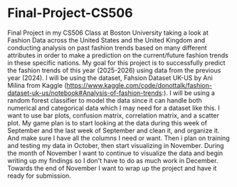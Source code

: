 # Final-Project-CS506
Final Project in my CS506 Class at Boston University taking a look at Fashion Data across the United States and the United Kingdom and conducting analysis on past fashion trends based on many different attributes in order to make a prediction on the current/future fashion trends in these specific nations.
My goal for this project is to successfully predict the fashion trends of this year (2025-2026) using data from the previous year (2024). I will be using the dataset, Fahsion Dataset UK-US by Ani Milina from Kaggle (https://www.kaggle.com/code/donottalk/fashion-dataset-uk-us/notebook#Analysis-of-fashion-trends:). I will be using a random forest classifier to model the data since it can handle both numerical and categorical data which I may need for a dataset like this. I want to use bar plots, confusion matrix, correlation matrix, and a scatter plot. 
My game plan is to start looking at the data during this week of September and the last week of September and clean it, and organize it. And make sure I have all the columns I need or want. Then i plan on training and testing my data in October, then start visualizing in November. During the month of November I want to continue to visualize the data and begin writing up my findings so I don't have to do as much work in December. Towards the end of November I want to wrap up the project and have it ready for submission. 

